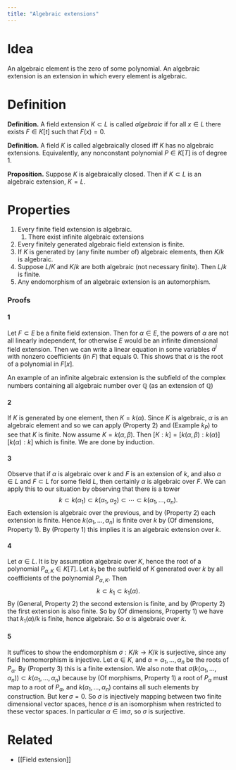```yaml
---
title: "Algebraic extensions"
---
```


# Idea
An algebraic element is the zero of some polynomial. An algebraic extension is an extension in which every element is algebraic.

# Definition
**Definition.** A field extension $K\subset L$ is called _algebraic_ if for all $x\in L$ there exists $F\in K[t]$ such that $F(x)=0$.

**Definition.** A field $K$ is called algebraically closed iff $K$ has no algebraic extensions. Equivalently, any nonconstant polynomial $P\in K[T]$ is of degree 1.

**Proposition.** Suppose $K$ is algebraically closed. Then if $K\subset L$ is an algebraic extension, $K=L$.

# Properties
1. Every finite field extension is algebraic.
	1. There exist infinite algebraic extensions
2. Every finitely generated algebraic field extension is finite.
3. If $K$ is generated by (any finite number of) algebraic elements, then $K/k$ is algebraic.
4. Suppose $L/K$ and $K/k$ are both algebraic (not necessary finite). Then $L/k$ is finite.
5. Any endomorphism of an algebraic extension is an automorphism.

### Proofs
#### 1
Let $F\subset E$ be a finite field extension. Then for $\alpha\in E$, the powers of $\alpha$ are not all linearly independent, for otherwise $E$ would be an infinite dimensional field extension. Then we can write a linear equation in some variables $a^i$ with nonzero coefficients (in $F$) that equals 0. This shows that $\alpha$ is the root of a polynomial in $F[x]$. 

An example of an infinite algebraic extension is the subfield of the complex numbers containing all algebraic number over $\mathbb{Q}$ (as an extension of $\mathbb{Q}$)
#### 2
If $K$ is generated by one element, then $K=k(\alpha)$. Since $K$ is algebraic, $\alpha$ is an algebraic element and so we can apply (Property 2) and (Example $k_P$) to see that $K$ is finite. Now assume $K=k(\alpha,\beta)$. Then $[K:k]=[k(\alpha,\beta):k(\alpha)][k(\alpha):k]$ which is finite. We are done by induction.
#### 3
Observe that if $\alpha$ is algebraic over $k$ and $F$ is an extension of $k$, and also $\alpha\in L$ and $F\subset L$ for some field $L$, then certainly $\alpha$ is algebraic over $F$. We can apply this to our situation by observing that there is a tower
$$
k\subset k(\alpha_1)\subset k(\alpha_1,\alpha_2)\subset\cdots\subset k(\alpha_1,\dots,\alpha_n).
$$
Each extension is algebraic over the previous, and by (Property 2) each extension is finite. Hence $k(\alpha_1,\dots,\alpha_n)$ is finite over $k$ by (Of dimensions, Property 1). By (Property 1) this implies it is an algebraic extension over $k$.
#### 4
Let $\alpha\in L$. It is by assumption algebraic over $K$, hence the root of a polynomial $P_{\alpha,K}\in K[T]$. Let $k_1$ be the subfield of $K$ generated over $k$ by all coefficients of the polynomial $P_{\alpha,K}$. Then $$k\subset k_1\subset k_1(\alpha).$$ By (General, Property 2) the second extension is finite, and by (Property 2) the first extension is also finite. So by (Of dimensions, Property 1) we have that $k_1(\alpha)/k$ is finite, hence algebraic. So $\alpha$ is algebraic over $k$.
#### 5
It suffices to show the endomorphism $\sigma:K/k\to K/k$ is surjective, since any field homomorphism is injective. Let $\alpha\in K$, and $\alpha=\alpha_1,\dots,\alpha_n$ be the roots of $P_\alpha$. By (Property 3) this is a finite extension. We also note that $\sigma(k(\alpha_1,\dots,\alpha_n))\subset k(\alpha_1,\dots,\alpha_n)$ because by (Of morphisms, Property 1) a root of $P_\alpha$ must map to a root of $P_\alpha$, and $k(\alpha_1,\dots,\alpha_n)$ contains all such elements by construction. But $\ker\sigma=0$. So $\sigma$ is injectively mapping between two finite dimensional vector spaces, hence $\sigma$ is an isomorphism when restricted to these vector spaces. In particular $\alpha\in\text{im}\sigma$, so $\sigma$ is surjective.

# Related
- [[Field extension]]